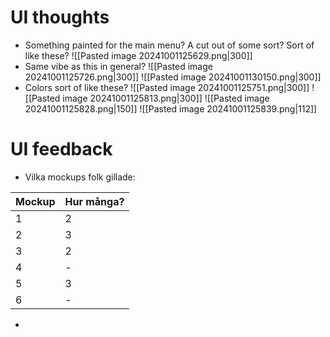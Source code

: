 # UI thoughts
- Something painted for the main menu? A cut out of some sort? Sort of like these? 
	![[Pasted image 20241001125629.png|300]]
- Same vibe as this in general? 
	![[Pasted image 20241001125726.png|300]] ![[Pasted image 20241001130150.png|300]]
- Colors sort of like these? 
	![[Pasted image 20241001125751.png|300]] ![[Pasted image 20241001125813.png|300]] 
	![[Pasted image 20241001125828.png|150]] ![[Pasted image 20241001125839.png|112]]
# UI feedback
- Vilka mockups folk gillade:

| Mockup | Hur många? |
| ------ | ---------- |
| 1      | 2          |
| 2      | 3          |
| 3      | 2          |
| 4      | -          |
| 5      | 3          |
| 6      | -          |
- 
